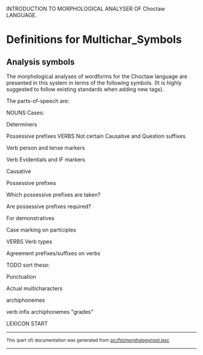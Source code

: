 
INTRODUCTION TO MORPHOLOGICAL ANALYSER OF Choctaw LANGUAGE.

# Definitions for Multichar_Symbols

## Analysis symbols
The morphological analyses of wordforms for the Choctaw
language are presented in this system in terms of the following symbols.
(It is highly suggested to follow existing standards when adding new tags).

The parts-of-speech are:

NOUNS
Cases:

Determiners

Possessive prefixes
VERBS
Not certain
Causative and Question suffixes

Verb person and tense markers

Verb Evidentials and IF markers

Causative

Possessive prefixes

Which possessive prefixes are taken?

Are possessive prefixes required?

For demonstratives

Case marking on participles

VERBS
Verb types

Agreement prefixes/suffixes on verbs

TODO sort these:

Punctuation

Actual multicharacters

archiphonemes

verb infix archiphonemes "grades"

LEXICON START

* * *

<small>This (part of) documentation was generated from [src/fst/morphology/root.lexc](https://github.com/giellalt/lang-cho/blob/main/src/fst/morphology/root.lexc)</small>

---

